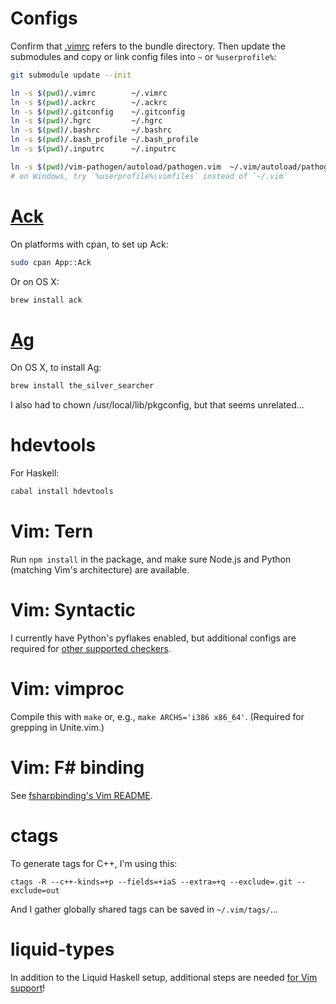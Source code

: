 Configs
=======

Confirm that [.vimrc](.vimrc) refers to the bundle directory.  Then update the submodules and copy or link config files into `~` or `%userprofile%`:

```bash
git submodule update --init

ln -s $(pwd)/.vimrc        ~/.vimrc
ln -s $(pwd)/.ackrc        ~/.ackrc
ln -s $(pwd)/.gitconfig    ~/.gitconfig
ln -s $(pwd)/.hgrc         ~/.hgrc
ln -s $(pwd)/.bashrc       ~/.bashrc
ln -s $(pwd)/.bash_profile ~/.bash_profile
ln -s $(pwd)/.inputrc      ~/.inputrc

ln -s $(pwd)/vim-pathogen/autoload/pathogen.vim  ~/.vim/autoload/pathogen.vim
# on Windows, try `%userprofile%\vimfiles` instead of `~/.vim`
```


[Ack](http://beyondgrep.com/install/)
===

On platforms with cpan, to set up Ack:

```bash
sudo cpan App::Ack
```

Or on OS X:

```bash
brew install ack
```

[Ag](https://github.com/ggreer/the_silver_searcher)
==

On OS X, to install Ag:

```bash
brew install the_silver_searcher
```

I also had to chown /usr/local/lib/pkgconfig, but that seems unrelated...


hdevtools
=========

For Haskell:

```bash
cabal install hdevtools
```


Vim: Tern
=========

Run `npm install` in the package, and make sure Node.js and Python (matching Vim's architecture) are available.


Vim: Syntactic
==============

I currently have Python's pyflakes enabled, but additional configs are required for [other supported checkers](https://github.com/scrooloose/syntastic/wiki/Syntax-Checkers).


Vim: vimproc
============

Compile this with `make` or, e.g., `make ARCHS='i386 x86_64'`.  (Required for grepping in Unite.vim.)


Vim: F# binding
===============

See [fsharpbinding's Vim README](https://github.com/fsharp/fsharpbinding/blob/master/vim/README.mkd).


ctags
=====

To generate tags for C++, I'm using this:

```
ctags -R --c++-kinds=+p --fields=+iaS --extra=+q --exclude=.git --exclude=out
```

And I gather globally shared tags can be saved in `~/.vim/tags/`...


liquid-types
============

In addition to the Liquid Haskell setup, additional steps are needed [for Vim support](https://github.com/ucsd-progsys/liquid-types.vim)!


